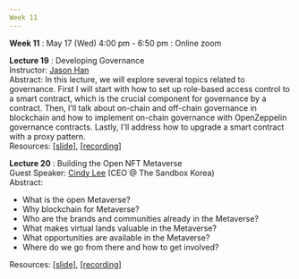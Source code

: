 ```yaml
---
Week 11
---
```


<b>Week 11</b>
: May 17 (Wed) 4:00 pm - 6:50 pm
  : Online zoom

<b>Lecture 19</b>
: Developing Governance<br>
  Instructor: <a href="/kaist/staff/#Jaesun Han (Jason)">Jason Han</a><br>
  Abstract: In this lecture, we will explore several topics related to governance. First I will start with how to set up role-based access control to a smart contract, which is the crucial component for governance by a contract. Then, I'll talk about on-chain and off-chain governance in blockchain and how to implement on-chain governance with OpenZeppelin governance contracts. Lastly, I'll address how to upgrade a smart contract with a proxy pattern.<br>
  Resources: <a href="/kaist/assets/files/Web3@KAIST-Lecture19.pdf" target="_blank">[slide]</a>, <a href="https://youtu.be/YsxtXFbBtIo" target="_blank">[recording]</a><br>
  
<b>Lecture 20</b>
: Building the Open NFT Metaverse<br>
  Guest Speaker: <a href="/kaist/speaker/#Cindy Lee">Cindy Lee</a> (CEO @ The Sandbox Korea)<br>
  Abstract: 
  <ul>
    <li>What is the open Metaverse?</li>
    <li>Why blockchain for Metaverse?</li>
    <li>Who are the brands and communities already in the Metaverse?</li>
    <li>What makes virtual lands valuable in the Metaverse?</li>
    <li>What opportunities are available in the Metaverse?</li>
    <li>Where do we go from there and how to get involved?</li>
  </ul>
  Resources: <a href="/kaist/assets/files/Web3@KAIST-Lecture20.pdf" target="_blank">[slide]</a>, <a href="https://youtu.be/aRxNumPVWOI" target="_blank">[recording]</a><br>
